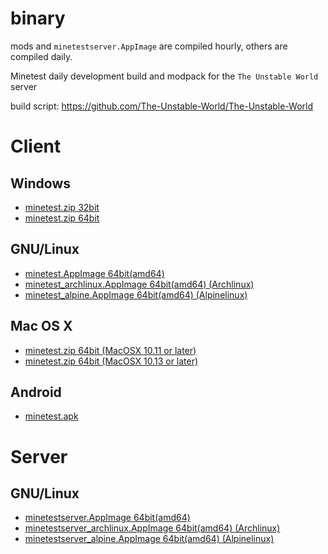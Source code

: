 # binary

mods and `minetestserver.AppImage` are compiled hourly, others are compiled daily.

Minetest daily development build and modpack for the `The Unstable World` server

build script: https://github.com/The-Unstable-World/The-Unstable-World

# Client

## Windows

* [minetest.zip 32bit](client/windows/i686/minetest.zip?raw=true)
* [minetest.zip 64bit](client/windows/amd64/minetest.zip?raw=true)

## GNU/Linux

* [minetest.AppImage 64bit(amd64)](client/gnulinux/amd64/minetest.AppImage?raw=true)
* [minetest_archlinux.AppImage 64bit(amd64) (Archlinux)](client/gnulinux/amd64/minetest_archlinux.AppImage?raw=true)
* [minetest_alpine.AppImage 64bit(amd64) (Alpinelinux)](client/gnulinux/amd64/minetest_alpine.AppImage?raw=true)


## Mac OS X

* [minetest.zip 64bit (MacOSX 10.11 or later)](client/macosx/minetest.zip?raw=true)
* [minetest.zip 64bit (MacOSX 10.13 or later)](client/macosx/minetest_highsierra.zip?raw=true)

## Android

* [minetest.apk](client/android/minetest.apk?raw=true)

# Server

## GNU/Linux

* [minetestserver.AppImage 64bit(amd64)](server/gnulinux/amd64/minetestserver.AppImage?raw=true)
* [minetestserver_archlinux.AppImage 64bit(amd64) (Archlinux)](server/gnulinux/amd64/minetestserver_archlinux.AppImage?raw=true)
* [minetestserver_alpine.AppImage 64bit(amd64) (Alpinelinux)](server/gnulinux/amd64/minetestserver_alpine.AppImage?raw=true)
